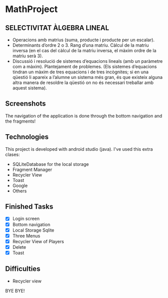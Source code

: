 # MathProject

## SELECTIVITAT ÀLGEBRA LINEAL
* Operacions amb matrius (suma, producte i producte per un escalar).
* Determinants d’ordre 2 o 3. Rang d’una matriu. Càlcul de la matriu inversa (en el cas
del càlcul de la matriu inversa, el màxim ordre de la matriu serà 3).
* Discussió i resolució de sistemes d’equacions lineals (amb un paràmetre com a
màxim). Plantejament de problemes. (Els sistemes d’equacions tindran un màxim de
tres equacions i de tres incògnites; si en una qüestió li apareix a l’alumne un sistema
més gran, és que existeix alguna altra manera de resoldre la qüestió on no és
necessari treballar amb aquest sistema).

## Screenshots

The navigation of the application is done through the bottom navigation and the fragments!

## Technologies
This project is developed with android studio (java).
I've used this extra clases:

* SQLiteDatabase for the local storage
* Fragment Manager
* Recycler View
* Toast
* Google
* Others

## Finished Tasks
- [x] Login screen
- [x] Bottom navigation
- [x] Local Storage Sqlite
- [x] Three Menus
- [x] Recycler View of Players
- [x] Delete
- [x] Toast

## Difficulties

- Recycler view

BYE BYE!
